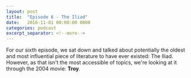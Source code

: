 ```yaml
---
layout: post
title:  "Episode 6 - The Iliad"
date:   2016-11-01 00:00:00 0000
categories: podcast
excerpt_separator: <!--more-->
---
```

For our sixth episode, we sat down and talked about potentially the oldest and most influential piece of literature to have ever existed: The Iliad. <!--more--> However, as that isn't the most accessible of topics, we're looking at it through the 2004 movie: <strong>Troy</strong>.
